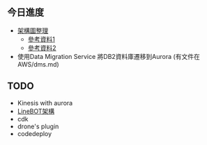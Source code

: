 ## 今日進度
- [架構圖整理](https://cacoo.com/diagrams/tpYCEaYnUxivQDQA/C00AE)
    - [參考資料1](https://aws.amazon.com/tw/blogs/compute/access-private-applications-on-aws-fargate-using-amazon-api-gateway-privatelink/)
    - [參考資料2](https://docs.aws.amazon.com/zh_tw/streams/latest/dev/key-concepts.html)
- 使用Data Migration Service 將DB2資料庫遷移到Aurora (有文件在AWS/dms.md)

## TODO
- Kinesis with aurora
- [LineBOT架構](https://cloudcraft.co/view/36080675-d86d-4c57-be8b-b20a2523f875?key=FB_sD-4y-crrBHIWTMjkmQ)
- cdk
- drone's plugin
- codedeploy